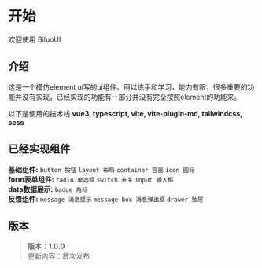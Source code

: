 # 开始
欢迎使用 BiluoUI
## 介绍

这是一个模仿element ui写的ui组件。用以练手和学习，能力有限，很多重要的功能并没有实现，已经实现的功能有一部分并没有完全按照element的功能来。

以下是使用的技术栈 **vue3, typescript, vite, vite-plugin-md, tailwindcss, scss**

## 已经实现组件

**基础组件:** 
`button 按钮` `layout 布局` `container 容器` `icon 图标`<br>
**form表单组件:**
`radio 单选框` `switch 开关` `input 输入框`<br>
**data数据展示:**
`badge 角标` <br>
**反馈组件:**
`message 消息提示`  `message box 消息弹出框` `drawer 抽屉` <br>

## 版本
> **版本：1.0.0**<br>
> 更新内容：首次发布